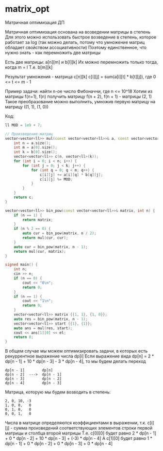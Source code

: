 # matrix_opt

Матричная оптимизация ДП

Матричная оптимизация основана на возведении матрицы в степень
Для этого можно использовать быстрое возведение в степень, которое работает за log (так можно делать, потому что умножение матриц обладает свойством ассоциативности)
Поэтому единственное, что нужно знать - как перемножить две матрицы

Есть две матрицы: a[n][m] и b[l][k]
Их можно перемножить только тогда, когда m = l
Т.е. b[m][k]

Результат умножения - матрица c[n][k]
c[i][j] = sum(a[i][t] * b[t][j]), где 0 <= t <= m - 1

Пример задачи: найти n-ое число Фибоначчи, где n <= 10^18
Хотим из матрицы f(n+1), f(n) получить матрицу f(n + 2), f(n + 1) - матрицы (2, 1)
Такое преобразование можно выполнить, умножив первую матрицу на матрицу ((1, 1), (1, 0))

Код:
```cpp
ll MOD = 1e9 + 7;

// Произведение матриц
vector<vector<ll>> mul(const vector<vector<ll>>& a, const vector<vector<ll>>& b) {
    int n = a.size();
    int m = a[0].size();
    int k = b[0].size();
    vector<vector<ll>> c(n, vector<ll>(k));
    for (int i = 0; i < n; i++) {
        for (int j = 0; j < k; j++) {
            for (int q = 0; q < m; q++) {
                c[i][j] += a[i][q] * b[q][j];
                c[i][j] %= MOD;
            }
        }
    }
    return c;
}

vector<vector<ll>> bin_pow(const vector<vector<ll>>& matrix, int n) {
    if (n == 1) {
        return matrix;
    }
    if (n % 2 == 0) {
        auto cur = bin_pow(matrix, n / 2);
        return mul(cur, cur);
    }
    auto cur = bin_pow(matrix, n - 1);
    return mul(cur, matrix);
}

signed main() {
    int n;
    cin >> n;
    if (n == 0) {
        cout << "0\n";
        return 0;
    }
    if (n == 1) {
        cout << "1\n";
        return 0;
    }
    vector<vector<ll>> matrix {{1, 1}, {1, 0}};
    auto res = bin_pow(matrix, n - 1);
    vector<vector<ll>> start {{1}, {1}};
    auto ans = mul(res, start);
    cout << ans[1][0] << el;
    return 0;
}
```

В общем случае мы можем оптимизировать задачи, в которых есть рекуррентное выражение числа dp[i]
Если выражение вида dp[n] = 2 * dp[n - 1] + 10 * dp[n - 3] - 3 * dp[n - 4], то мы будем делать переход
```
dp[n - 1]        dp[n]
dp[n - 2]  --->  dp[n - 1]
dp[n - 3]        dp[n - 2]
dp[n - 4]        dp[n - 3]
```
Матрица, которую мы будем возводить в степень:
```
2, 0, 10, -3
1, 0, 0,   0
0, 1, 0,   0
0, 0, 1,   0
```
Числа в матрице определяются коэффициентами в выражении, т.к. c[i][j] - сумма произведений соответствующих элементов строки первой матрицы и столбца второй матрицы
Т.е. c[0][0] будет равно 2 * dp[n - 1] + 0 * dp[n - 2] + 10 * dp[n - 3] + (-3) * dp[n - 4]
А c[1][0] будет равно 1 * dp[n - 1] + 0 * dp[n - 2] + 0 * dp[n - 3] + 0 * dp[n - 4]